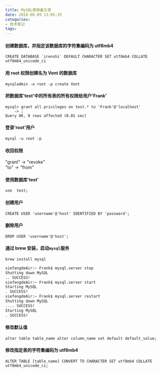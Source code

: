 ```yaml
---
title: MySQL使用备忘录
date: 2018-06-09 13:05:35
categories:
- 技术笔记
tags:
---
```

#### 创建数据库，并指定该数据库的字符集编码为 utf8mb4  
```mysql
CREATE DATABASE `irenshi` DEFAULT CHARACTER SET utf8mb4 COLLATE utf8mb4_unicode_ci
```

#### 用 root 权限创建名为 Vent 的数据库    
```mysql
mysqladmin -u root -p create Vent
```


#### 把数据库'test'中的所有表的所有权限给用户'Frank'  
```mysql
mysql> grant all privileges on test.* to 'Frank'@'localhost'
    -> ;
Query OK, 0 rows affected (0.01 sec)
```

#### 登录'root'用户  
```mysql
mysql -u root -p
```

#### 收回权限  
"grant" -> "revoke"  
"to" -> "from"

#### 使用数据库'test'  
`use  test;`

#### 创建用户  
```mysql
CREATE USER 'username'@'host' IDENTIFIED BY 'password';
```

#### 删除用户  
```mysql
DROP USER 'username'@'host';
```

#### 通过 brew 安装，启动`mysql`服务  
```
brew install mysql
```
```bash
xiefengdeAir:~ Frank$ mysql.server stop
Shutting down MySQL
.. SUCCESS! 
xiefengdeAir:~ Frank$ mysql.server start
Starting MySQL
. SUCCESS! 
xiefengdeAir:~ Frank$ mysql.server restart
Shutting down MySQL
.... SUCCESS! 
Starting MySQL
. SUCCESS! 
```

#### 修改默认值
```mysql
alter table table_name alter column_name set default default_value;
```


#### 修改指定表的字符集编码为 utf8mb4  
```mysql
ALTER TABLE [table_name] CONVERT TO CHARACTER SET utf8mb4 COLLATE utf8mb4_unicode_ci;
```
